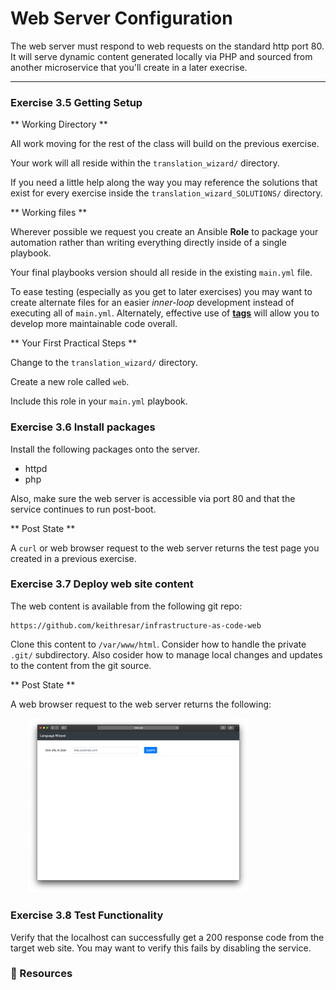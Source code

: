 # Web Server Configuration

The web server must respond to web requests on the standard http port 80.
It will serve dynamic content generated locally via PHP and sourced from another microservice
that you'll create in a later execrise.

<hr>


### Exercise 3.5  Getting Setup

** Working Directory **

All work moving for the rest of the class will build on the previous exercise.

Your work will all reside within the `translation_wizard/` directory.

If you need a little help along the way you may reference the solutions that exist for every
exercise inside the `translation_wizard_SOLUTIONS/` directory.

** Working files **

Wherever possible we request you create an Ansible **Role** to package your automation rather than
writing everything directly inside of a single playbook.

Your final playbooks version should all reside in the existing `main.yml` file.

To ease testing (especially as you get to later exercises) you may want to create alternate files for
an easier *inner-loop* development instead of executing all of `main.yml`.  Alternately, effective use
of **[tags](https://docs.ansible.com/ansible/latest/user_guide/playbooks_tags.html)** will allow you to develop more maintainable code overall.

** Your First Practical Steps **

Change to the `translation_wizard/` directory.

Create a new role called `web`.

Include this role in your `main.yml` playbook.


### Exercise 3.6 Install packages

Install the following packages onto the server.  

* httpd
* php

Also, make sure the web server is accessible via port 80 and that the service continues to run post-boot.

** Post State **

A `curl` or web  browser request to the web server returns the test page you created in a previous exercise.



### Exercise 3.7 Deploy web site content

The web content is available from the following git repo:

```
https://github.com/keithresar/infrastructure-as-code-web
```

Clone this content to `/var/www/html`.  Consider how to handle the private `.git/` subdirectory.  Also
cosider how to manage local changes and updates to the content from the git source.

** Post State **

A web browser request to the web server returns the following:

<img src="/images/bootstrapping/web1.png" style="margin-left:2em;max-width:70%;">


### Exercise 3.8 Test Functionality

Verify that the localhost can successfully get a 200 response code from
the target web site.  You may want to verify this fails by disabling the
service.


### 📗 Resources


